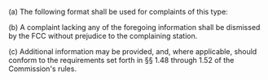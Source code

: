 (a) The following format shall be used for complaints of this type:

(b) A complaint lacking any of the foregoing information shall be dismissed by the FCC without prejudice to the complaining station.

(c) Additional information may be provided, and, where applicable, should conform to the requirements set forth in §§ 1.48 through 1.52 of the Commission's rules.

